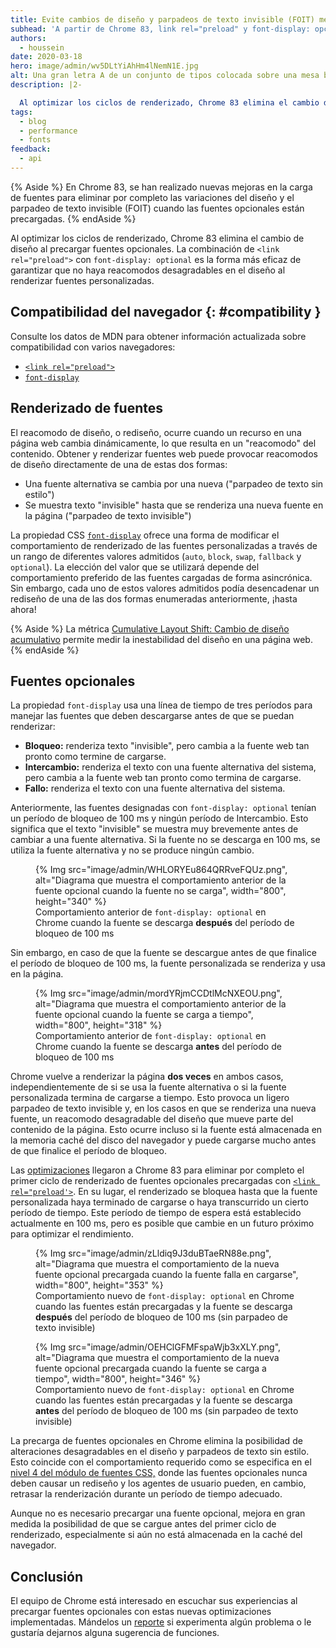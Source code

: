 ```yaml
---
title: Evite cambios de diseño y parpadeos de texto invisible (FOIT) mediante la precarga de fuentes opcionales
subhead: 'A partir de Chrome 83, link rel="preload" y font-display: opcional se pueden combinar para eliminar completamente los reacomodos desagradables en el diseño.'
authors:
  - houssein
date: 2020-03-18
hero: image/admin/wv5DLtYiAhHm4lNemN1E.jpg
alt: Una gran letra A de un conjunto de tipos colocada sobre una mesa blanca.
description: |2-

  Al optimizar los ciclos de renderizado, Chrome 83 elimina el cambio de diseño cuando precarga fuentes opcionales. Combinar <link rel="preload"> con font-display: optional es la forma más eficaz de garantizar un renderizado de fuentes personalizadas sin reacomodos desagradables.
tags:
  - blog
  - performance
  - fonts
feedback:
  - api
---
```


{% Aside %} En Chrome 83, se han realizado nuevas mejoras en la carga de fuentes para eliminar por completo las variaciones del diseño y el parpadeo de texto invisible (FOIT) cuando las fuentes opcionales están precargadas. {% endAside %}

Al optimizar los ciclos de renderizado, Chrome 83 elimina el cambio de diseño al precargar fuentes opcionales. La combinación de `<link rel="preload">` con `font-display: optional` es la forma más eficaz de garantizar que no haya reacomodos desagradables en el diseño al renderizar fuentes personalizadas.

## Compatibilidad del navegador {: #compatibility }

Consulte los datos de MDN para obtener información actualizada sobre compatibilidad con varios navegadores:

- [`<link rel="preload">`](https://developer.mozilla.org/docs/Web/HTML/Preloading_content#Browser_compatibility)
- [`font-display`](https://developer.mozilla.org/docs/Web/CSS/@font-face/font-display#Browser_compatibility)

## Renderizado de fuentes

El reacomodo de diseño, o rediseño, ocurre cuando un recurso en una página web cambia dinámicamente, lo que resulta en un "reacomodo" del contenido. Obtener y renderizar fuentes web puede provocar reacomodos de diseño directamente de una de estas dos formas:

- Una fuente alternativa se cambia por una nueva ("parpadeo de texto sin estilo")
- Se muestra texto "invisible" hasta que se renderiza una nueva fuente en la página ("parpadeo de texto invisible")

La propiedad CSS [`font-display`](https://font-display.glitch.me/) ofrece una forma de modificar el comportamiento de renderizado de las fuentes personalizadas a través de un rango de diferentes valores admitidos (`auto`, `block`, `swap`, `fallback` y `optional`). La elección del valor que se utilizará depende del comportamiento preferido de las fuentes cargadas de forma asincrónica. Sin embargo, cada uno de estos valores admitidos podía desencadenar un rediseño de una de las dos formas enumeradas anteriormente, ¡hasta ahora!

{% Aside %} La métrica [Cumulative Layout Shift: Cambio de diseño acumulativo](/cls/) permite medir la inestabilidad del diseño en una página web. {% endAside %}

## Fuentes opcionales

La propiedad `font-display` usa una línea de tiempo de tres períodos para manejar las fuentes que deben descargarse antes de que se puedan renderizar:

- **Bloqueo:** renderiza texto "invisible", pero cambia a la fuente web tan pronto como termine de cargarse.
- **Intercambio:** renderiza el texto con una fuente alternativa del sistema, pero cambia a la fuente web tan pronto como termina de cargarse.
- **Fallo:** renderiza el texto con una fuente alternativa del sistema.

Anteriormente, las fuentes designadas con `font-display: optional` tenían un período de bloqueo de 100 ms y ningún período de Intercambio. Esto significa que el texto "invisible" se muestra muy brevemente antes de cambiar a una fuente alternativa. Si la fuente no se descarga en 100 ms, se utiliza la fuente alternativa y no se produce ningún cambio.

<figure>{% Img src="image/admin/WHLORYEu864QRRveFQUz.png", alt="Diagrama que muestra el comportamiento anterior de la fuente opcional cuando la fuente no se carga", width="800", height="340" %}<figcaption> Comportamiento anterior de <code>font-display: optional</code> en Chrome cuando la fuente se descarga <b>después</b> del período de bloqueo de 100 ms</figcaption></figure>

Sin embargo, en caso de que la fuente se descargue antes de que finalice el período de bloqueo de 100 ms, la fuente personalizada se renderiza y usa en la página.

<figure>{% Img src="image/admin/mordYRjmCCDtlMcNXEOU.png", alt="Diagrama que muestra el comportamiento anterior de la fuente opcional cuando la fuente se carga a tiempo", width="800", height="318" %}<figcaption> Comportamiento anterior de <code>font-display: optional</code> en Chrome cuando la fuente se descarga <b>antes</b> del período de bloqueo de 100 ms</figcaption></figure>

Chrome vuelve a renderizar la página **dos veces** en ambos casos, independientemente de si se usa la fuente alternativa o si la fuente personalizada termina de cargarse a tiempo. Esto provoca un ligero parpadeo de texto invisible y, en los casos en que se renderiza una nueva fuente, un reacomodo desagradable del diseño que mueve parte del contenido de la página. Esto ocurre incluso si la fuente está almacenada en la memoria caché del disco del navegador y puede cargarse mucho antes de que finalice el período de bloqueo.

Las [optimizaciones](https://bugs.chromium.org/p/chromium/issues/detail?id=1040632) llegaron a Chrome 83 para eliminar por completo el primer ciclo de renderizado de fuentes opcionales precargadas con [`<link rel="preload'>`](/codelab-preload-web-fonts/). En su lugar, el renderizado se bloquea hasta que la fuente personalizada haya terminado de cargarse o haya transcurrido un cierto período de tiempo. Este período de tiempo de espera está establecido actualmente en 100 ms, pero es posible que cambie en un futuro próximo para optimizar el rendimiento.

<figure>{% Img src="image/admin/zLldiq9J3duBTaeRN88e.png", alt="Diagrama que muestra el comportamiento de la nueva fuente opcional precargada cuando la fuente falla en cargarse", width="800", height="353" %}<figcaption> Comportamiento nuevo de <code>font-display: optional</code> en Chrome cuando las fuentes están precargadas y la fuente se descarga <b>después</b> del período de bloqueo de 100 ms (sin parpadeo de texto invisible)</figcaption></figure>

<figure>{% Img src="image/admin/OEHClGFMFspaWjb3xXLY.png", alt="Diagrama que muestra el comportamiento de la nueva fuente opcional precargada cuando la fuente se carga a tiempo", width="800", height="346" %}<figcaption> Comportamiento nuevo de <code>font-display: optional</code> en Chrome cuando las fuentes están precargadas y la fuente se descarga <b>antes</b> del período de bloqueo de 100 ms (sin parpadeo de texto invisible)</figcaption></figure>

La precarga de fuentes opcionales en Chrome elimina la posibilidad de alteraciones desagradables en el diseño y parpadeos de texto sin estilo. Esto coincide con el comportamiento requerido como se especifica en el [nivel 4 del módulo de fuentes CSS,](https://drafts.csswg.org/css-fonts-4/#valdef-font-face-font-display-optional) donde las fuentes opcionales nunca deben causar un rediseño y los agentes de usuario pueden, en cambio, retrasar la renderización durante un período de tiempo adecuado.

Aunque no es necesario precargar una fuente opcional, mejora en gran medida la posibilidad de que se cargue antes del primer ciclo de renderizado, especialmente si aún no está almacenada en la caché del navegador.

## Conclusión

El equipo de Chrome está interesado en escuchar sus experiencias al precargar fuentes opcionales con estas nuevas optimizaciones implementadas. Mándelos un [reporte](https://bugs.chromium.org/p/chromium/issues/entry) si experimenta algún problema o le gustaría dejarnos alguna sugerencia de funciones.
